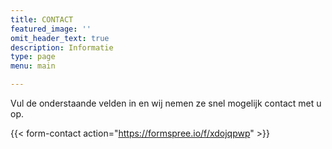 ```yaml
---
title: CONTACT
featured_image: ''
omit_header_text: true
description: Informatie
type: page
menu: main

---
```


Vul de onderstaande velden in en wij nemen ze snel mogelijk contact met u op.

{{< form-contact action="https://formspree.io/f/xdojqpwp"  >}}